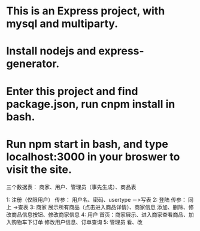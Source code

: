# This is an Express project, with mysql and multiparty.
# Install nodejs and express-generator.
# Enter this project and find package.json, run cnpm install in bash.
# Run npm start in bash, and type localhost:3000 in your broswer to visit the site.

三个数据表： 商家、用户、管理员（事先生成）、商品表

1: 注册（仅限用户）
	传参： 用户名、密码、usertype  －>写表
2: 登陆
	传参： 同上   ->查表
3: 商家
	展示所有商品（点击进入商品详情）、商家信息
	添加、删除、修改商品信息按钮、修改商家信息
4: 用户
	首页：商家展示、进入商家查看商品、加入购物车下订单
	修改用户信息、订单查询
5: 管理员
	看、改
